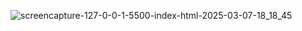 

![screencapture-127-0-0-1-5500-index-html-2025-03-07-18_18_45](https://github.com/user-attachments/assets/1a52f979-eec7-4533-89eb-1ee6eeec08c2)
